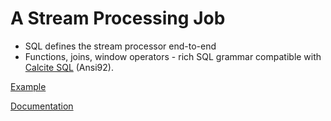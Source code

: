 # A Stream Processing Job

- SQL defines the stream processor end-to-end
- Functions, joins, window operators - rich SQL grammar compatible with [Calcite SQL](https://calcite.apache.org/docs/stream.html) (Ansi92).

[Example](../examples/stream_processor.sql)

[Documentation](https://docs.cloudera.com/csa-ce/1.6.0/getting-started/topics/csa-ce-create-view.html)
